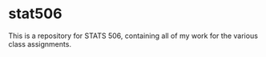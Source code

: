 # stat506

This is a repository for STATS 506, containing all of my work for the various class assignments.
